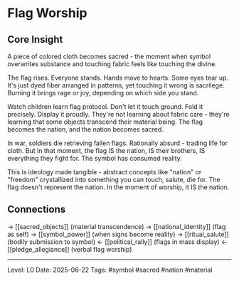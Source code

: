 # Flag Worship

## Core Insight
A piece of colored cloth becomes sacred - the moment when symbol overwrites substance and touching fabric feels like touching the divine.

The flag rises. Everyone stands. Hands move to hearts. Some eyes tear up. It's just dyed fiber arranged in patterns, yet touching it wrong is sacrilege. Burning it brings rage or joy, depending on which side you stand.

Watch children learn flag protocol. Don't let it touch ground. Fold it precisely. Display it proudly. They're not learning about fabric care - they're learning that some objects transcend their material being. The flag becomes the nation, and the nation becomes sacred.

In war, soldiers die retrieving fallen flags. Rationally absurd - trading life for cloth. But in that moment, the flag IS the nation, IS their brothers, IS everything they fight for. The symbol has consumed reality.

This is ideology made tangible - abstract concepts like "nation" or "freedom" crystallized into something you can touch, salute, die for. The flag doesn't represent the nation. In the moment of worship, it IS the nation.

## Connections
→ [[sacred_objects]] (material transcendence)
→ [[national_identity]] (flag as self)
→ [[symbol_power]] (when signs become reality)
→ [[ritual_salute]] (bodily submission to symbol)
← [[political_rally]] (flags in mass display)
← [[pledge_allegiance]] (verbal flag worship)

---
Level: L0
Date: 2025-06-22
Tags: #symbol #sacred #nation #material